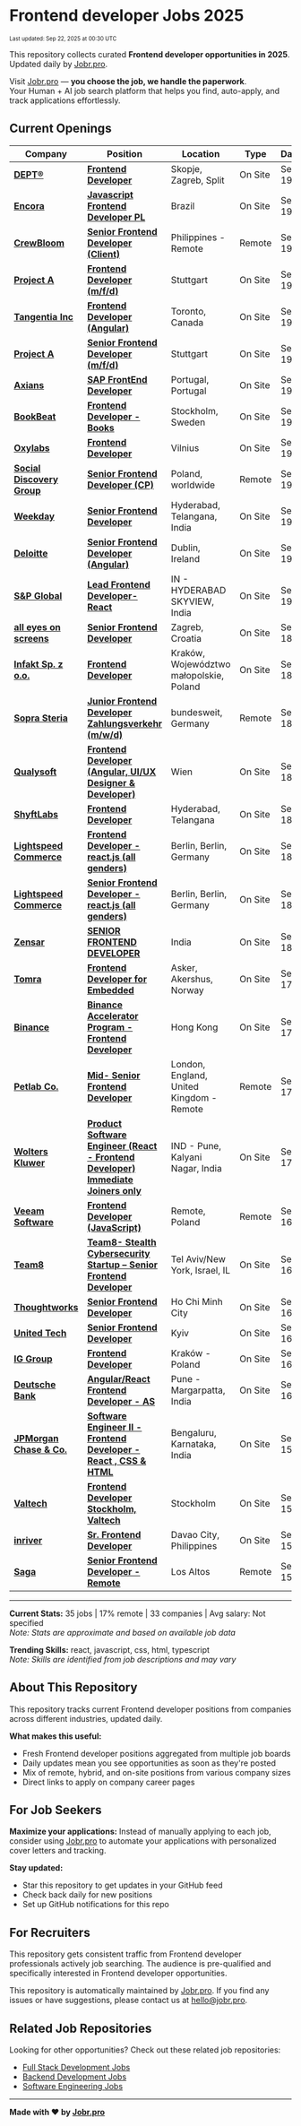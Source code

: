 <!-- prettier-ignore-start -->
# Frontend developer Jobs 2025

<sub><small>Last updated: Sep 22, 2025 at 00:30 UTC</small></sub>

This repository collects curated **Frontend developer opportunities in 2025**.  
Updated daily by [Jobr.pro](https://jobr.pro?utm_source=github&utm_medium=repo&utm_campaign=github-frontend-jobs).

Visit [Jobr.pro](https://jobr.pro?utm_source=github&utm_medium=repo&utm_campaign=github-frontend-jobs) — **you choose the job, we handle the paperwork**.  
Your Human + AI job search platform that helps you find, auto-apply, and track applications effortlessly.

## Current Openings

| Company | Position | Location | Type | Date |
| ------- | -------- | -------- | ---- | ------ |
| **[DEPT®](https://www.deptagency.com/)** | **[Frontend Developer](https://job-boards.greenhouse.io/dept/jobs/7263011)** | Skopje, Zagreb, Split | On Site | Sep 19 |
| **[Encora](https://www.encora.com/)** | **[Javascript Frontend Developer PL](https://careers.encora.com/application?4911926007&gh_jid=4911926007)** | Brazil | On Site | Sep 19 |
| **[CrewBloom](https://crewbloom.com/)** | **[Senior Frontend Developer (Client)](https://apply.workable.com/j/F47CA5C0AC/apply)** | Philippines - Remote | Remote | Sep 19 |
| **[Project A](https://www.project-a.com/)** | **[Frontend Developer (m/f/d)](https://job-boards.greenhouse.io/projectaservicesgmbhcokg/jobs/8172927002)** | Stuttgart | On Site | Sep 19 |
| **[Tangentia Inc](https://www.tangentia.com/)** | **[Frontend Developer (Angular)](https://tangentia.catsone.com/careers/9463-General/jobs/16728740-Frontend-Developer-Angular)** | Toronto, Canada | On Site | Sep 19 |
| **[Project A](https://www.project-a.com/)** | **[Senior Frontend Developer (m/f/d)](https://job-boards.greenhouse.io/projectaservicesgmbhcokg/jobs/8176886002)** | Stuttgart | On Site | Sep 19 |
| **[Axians](https://www.axians.com/)** | **[SAP FrontEnd Developer](https://axiansdc.catsone.com/careers/92753-General/jobs/16728732-SAP-FrontEnd-Developer)** | Portugal, Portugal | On Site | Sep 19 |
| **[BookBeat](https://www.bookbeat.com/)** | **[Frontend Developer - Books](https://jobs.bookbeat.com/jobs/6476883-frontend-developer-books)** | Stockholm, Sweden | On Site | Sep 19 |
| **[Oxylabs](https://oxylabs.io/)** | **[Frontend Developer](https://jobs.lever.co/oxylabs/550e4732-9b5f-4242-924c-a4b8a06a5f3c)** | Vilnius | On Site | Sep 19 |
| **[Social Discovery Group](https://socialdiscoverygroup.com/)** | **[Senior Frontend Developer (CP)](https://social-discovery-ventures.breezy.hr/p/a0c348caf0b301-senior-frontend-developer-cp)** | Poland, worldwide | Remote | Sep 19 |
| **[Weekday](https://www.weekday.works)** | **[Senior Frontend Developer](https://apply.workable.com/j/7B51D5F3AC/apply)** | Hyderabad, Telangana, India | On Site | Sep 19 |
| **[Deloitte](https://www2.deloitte.com/)** | **[Senior Frontend Developer (Angular)](https://deloitteie.wd3.myworkdayjobs.com/en-US/experienced_professionals/job/Dublin/Senior-Frontend-Developer--Angular-_115826)** | Dublin, Ireland | On Site | Sep 19 |
| **[S&P Global](https://www.spglobal.com/)** | **[Lead Frontend Developer- React](https://spgi.wd5.myworkdayjobs.com/en-US/SPGI_Internal/job/Hyderabad-Telangana/Lead-Frontend-Developer--React_320727)** | IN - HYDERABAD SKYVIEW, India | On Site | Sep 19 |
| **[all eyes on screens](https://www.alleyesonscreens.com)** | **[Senior Frontend Developer](https://alleyesonscreens.talentlyft.com/o/ceyDagN)** | Zagreb, Croatia | On Site | Sep 18 |
| **[Infakt Sp. z o.o.](https://www.infakt.pl)** | **[Frontend Developer](https://jobs.smartrecruiters.com/InfaktSpZOo/744000082658623-frontend-developer)** | Kraków, Województwo małopolskie, Poland | On Site | Sep 18 |
| **[Sopra Steria](https://www.soprasteria.com)** | **[Junior Frontend Developer Zahlungsverkehr (m/w/d)](https://jobs.smartrecruiters.com/SopraSteria1/744000082640809-junior-frontend-developer-zahlungsverkehr-m-w-d-)** | bundesweit, Germany | Remote | Sep 18 |
| **[Qualysoft](https://qualysoft.com)** | **[Frontend Developer (Angular, UI/UX Designer & Developer)](https://jobs.lever.co/qualysoft/71047c9f-5621-4f9c-9f67-f1ae1ecd63cb)** | Wien | On Site | Sep 18 |
| **[ShyftLabs](https://shyftlabs.io)** | **[Frontend Developer](https://jobs.lever.co/shyftlabs/cc23d04a-e574-40db-91c7-ecab731e1eca)** | Hyderabad, Telangana | On Site | Sep 18 |
| **[Lightspeed Commerce](https://www.lightspeedhq.com/)** | **[Frontend Developer - react.js (all genders)](https://job-boards.greenhouse.io/lightspeedhq/jobs/6810629)** | Berlin, Berlin, Germany | On Site | Sep 18 |
| **[Lightspeed Commerce](https://www.lightspeedhq.com/)** | **[Senior Frontend Developer - react.js (all genders)](https://job-boards.greenhouse.io/lightspeedhq/jobs/6826537)** | Berlin, Berlin, Germany | On Site | Sep 18 |
| **[Zensar](https://www.zensar.com/)** | **[SENIOR FRONTEND DEVELOPER](https://fa-etvl-saasfaprod1.fa.ocs.oraclecloud.com/hcmUI/CandidateExperience/en/sites/jobsearch/job/135359)** | India | On Site | Sep 18 |
| **[Tomra](https://www.tomra.com/)** | **[Frontend Developer for Embedded](https://jobs.smartrecruiters.com/Tomra/744000082386218-frontend-developer-for-embedded)** | Asker, Akershus, Norway | On Site | Sep 17 |
| **[Binance](https://www.binance.com/)** | **[Binance Accelerator Program - Frontend Developer](https://jobs.lever.co/binance/efeb548d-b3fd-44b0-b802-d4c983dbc244)** | Hong Kong | On Site | Sep 17 |
| **[Petlab Co.](https://thepetlabco.com/)** | **[Mid- Senior Frontend Developer](https://apply.workable.com/j/D871E6B63E/apply)** | London, England, United Kingdom - Remote | Remote | Sep 17 |
| **[Wolters Kluwer](https://www.wolterskluwer.com/)** | **[Product Software Engineer (React - Frontend Developer) Immediate Joiners only](https://wk.wd3.myworkdayjobs.com/en-US/External/job/IND---Pune-Kalyani-Nagar/React-Software-Engineer--Frontend-Developer-_R0049418)** | IND - Pune, Kalyani Nagar, India | On Site | Sep 17 |
| **[Veeam Software](https://www.veeam.com/)** | **[Frontend Developer (JavaScript)](https://job-boards.eu.greenhouse.io/veeamsoftware/jobs/4647303101)** | Remote, Poland | Remote | Sep 16 |
| **[Team8](https://team8.vc/)** | **[Team8- Stealth Cybersecurity Startup – Senior Frontend Developer](https://team8.vc/careers/team8-stealth-cybersecurity-startup-senior-frontend-developer)** | Tel Aviv/New York, Israel, IL | On Site | Sep 16 |
| **[Thoughtworks](https://www.thoughtworks.com/)** | **[Senior Frontend Developer](https://www.thoughtworks.com/careers/jobs/7253721?gh_jid=7253721)** | Ho Chi Minh City | On Site | Sep 16 |
| **[United Tech](https://unitedtech.ai/)** | **[Senior Frontend Developer](https://jobs.lever.co/vacancies/29ecf797-c006-4531-8ba3-604bc3127a9b)** | Kyiv | On Site | Sep 16 |
| **[IG Group](https://www.iggroup.com/)** | **[Frontend Developer](https://ig.wd103.myworkdayjobs.com/en-US/EXT_IG/job/Krakw---Poland/Frontend-Developer_R_15350-1)** | Kraków - Poland | On Site | Sep 16 |
| **[Deutsche Bank](https://www.db.com/)** | **[Angular/React Frontend Developer - AS](https://db.wd3.myworkdayjobs.com/en-US/DBWebsite/job/Pune---Margarpatta/Java-Developer_R0374504)** | Pune - Margarpatta, India | On Site | Sep 16 |
| **[JPMorgan Chase & Co.](https://www.jpmorganchase.com/)** | **[Software Engineer II - Frontend Developer - React , CSS & HTML](https://jpmc.fa.oraclecloud.com/hcmUI/CandidateExperience/en/sites/jobsearch/job/210666490)** | Bengaluru, Karnataka, India | On Site | Sep 15 |
| **[Valtech](https://www.valtech.com/)** | **[Frontend Developer Stockholm, Valtech](https://job-boards.eu.greenhouse.io/valtech/jobs/4666969101)** | Stockholm | On Site | Sep 15 |
| **[inriver](https://www.inriver.com/)** | **[Sr. Frontend Developer](https://career.inriver.com/jobs/6449664-sr-frontend-developer)** | Davao City, Philippines | On Site | Sep 15 |
| **[Saga](https://www.saga.xyz)** | **[Senior Frontend Developer - Remote](https://jobs.lever.co/saga-xyz/9938765f-5dae-4561-a135-2177f4bf9901)** | Los Altos | Remote | Sep 15 |

---

**Current Stats:** 35 jobs | 17% remote | 33 companies | Avg salary: Not specified  
_Note: Stats are approximate and based on available job data_

**Trending Skills:** react, javascript, css, html, typescript  
_Note: Skills are identified from job descriptions and may vary_

## About This Repository

This repository tracks current Frontend developer positions from companies across different industries, updated daily.

**What makes this useful:**

- Fresh Frontend developer positions aggregated from multiple job boards
- Daily updates mean you see opportunities as soon as they're posted
- Mix of remote, hybrid, and on-site positions from various company sizes
- Direct links to apply on company career pages

## For Job Seekers

**Maximize your applications:** Instead of manually applying to each job, consider using [Jobr.pro](https://jobr.pro?utm_source=github&utm_medium=repo&utm_campaign=github-frontend-jobs) to automate your applications with personalized cover letters and tracking.

**Stay updated:**

- Star this repository to get updates in your GitHub feed
- Check back daily for new positions
- Set up GitHub notifications for this repo

## For Recruiters

This repository gets consistent traffic from Frontend developer professionals actively job searching. The audience is pre-qualified and specifically interested in Frontend developer opportunities.

This repository is automatically maintained by [Jobr.pro](https://jobr.pro?utm_source=github&utm_medium=repo&utm_campaign=github-frontend-jobs). If you find any issues or have suggestions, please contact us at hello@jobr.pro.

## Related Job Repositories

Looking for other opportunities? Check out these related job repositories:

- [Full Stack Development Jobs](https://github.com/jobs-jobr-pro/Full-Stack-Development-Jobs)
- [Backend Development Jobs](https://github.com/jobs-jobr-pro/Backend-Development-Jobs)
- [Software Engineering Jobs](https://github.com/jobs-jobr-pro/Software-Engineering-Jobs)



---

**Made with ❤️ by [Jobr.pro](https://jobr.pro?utm_source=github&utm_medium=repo&utm_campaign=github-frontend-jobs)**
<!-- prettier-ignore-end -->
